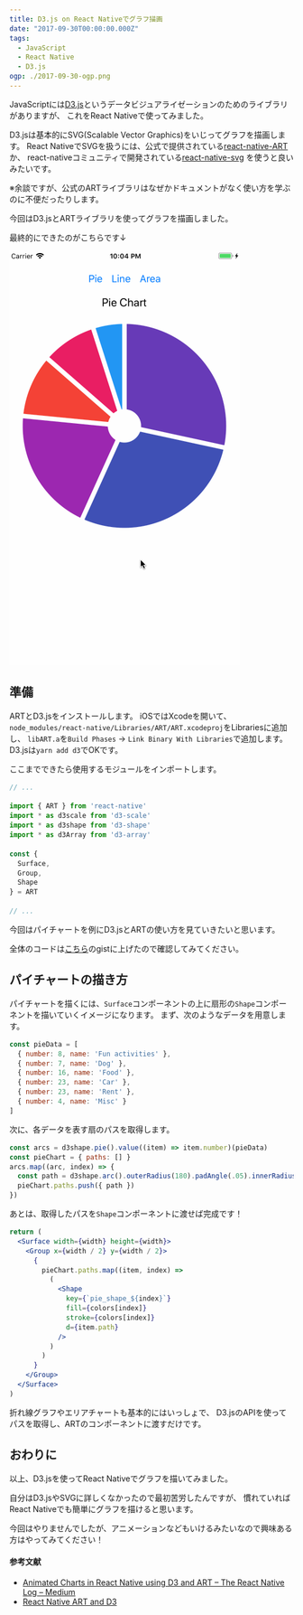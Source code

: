 ```yaml
---
title: D3.js on React Nativeでグラフ描画
date: "2017-09-30T00:00:00.000Z"
tags:
  - JavaScript
  - React Native
  - D3.js
ogp: ./2017-09-30-ogp.png
---
```


JavaScriptには[D3.js](https://d3js.org/)というデータビジュアライゼーションのためのライブラリがありますが、
これをReact Nativeで使ってみました。

D3.jsは基本的にSVG(Scalable Vector Graphics)をいじってグラフを描画します。
React NativeでSVGを扱うには、公式で提供されている[react-native-ART](https://github.com/facebook/react-native/tree/master/Libraries/ART)か、
react-nativeコミュニティで開発されている[react-native-svg](https://github.com/react-native-community/react-native-svg)
を使うと良いみたいです。

※余談ですが、公式のARTライブラリはなぜかドキュメントがなく使い方を学ぶのに不便だったりします。

今回はD3.jsとARTライブラリを使ってグラフを描画しました。

最終的にできたのがこちらです↓

![screenshot](./2017-09-30-screenshot.gif)

## **準備**

ARTとD3.jsをインストールします。
iOSではXcodeを開いて、`node_modules/react-native/Libraries/ART/ART.xcodeproj`をLibrariesに追加し、
`libART.a`を`Build Phases` -> `Link Binary With Libraries`で追加します。
D3.jsは`yarn add d3`でOKです。

ここまでできたら使用するモジュールをインポートします。

```js
// ...

import { ART } from 'react-native'
import * as d3scale from 'd3-scale'
import * as d3shape from 'd3-shape'
import * as d3Array from 'd3-array'

const {
  Surface,
  Group,
  Shape
} = ART

// ...
```

今回はパイチャートを例にD3.jsとARTの使い方を見ていきたいと思います。

全体のコードは[こちら](https://gist.github.com/saitoxu/674fa7d75d729e37319715b5bcc00ff8)のgistに上げたので確認してみてください。

## **パイチャートの描き方**

パイチャートを描くには、`Surface`コンポーネントの上に扇形の`Shape`コンポーネントを描いていくイメージになります。
まず、次のようなデータを用意します。

```js
const pieData = [
  { number: 8, name: 'Fun activities' },
  { number: 7, name: 'Dog' },
  { number: 16, name: 'Food' },
  { number: 23, name: 'Car' },
  { number: 23, name: 'Rent' },
  { number: 4, name: 'Misc' }
]
```

次に、各データを表す扇のパスを取得します。

```js
const arcs = d3shape.pie().value((item) => item.number)(pieData)
const pieChart = { paths: [] }
arcs.map((arc, index) => {
  const path = d3shape.arc().outerRadius(180).padAngle(.05).innerRadius(30)(arc)
  pieChart.paths.push({ path })
})
```

あとは、取得したパスを`Shape`コンポーネントに渡せば完成です！

```jsx
return (
  <Surface width={width} height={width}>
    <Group x={width / 2} y={width / 2}>
      {
        pieChart.paths.map((item, index) =>
          (
            <Shape
              key={`pie_shape_${index}`}
              fill={colors[index]}
              stroke={colors[index]}
              d={item.path}
            />
          )
        )
      }
    </Group>
  </Surface>
)
```

折れ線グラフやエリアチャートも基本的にはいっしょで、
D3.jsのAPIを使ってパスを取得し、ARTのコンポーネントに渡すだけです。

## **おわりに**

以上、D3.jsを使ってReact Nativeでグラフを描いてみました。

自分はD3.jsやSVGに詳しくなかったので最初苦労したんですが、
慣れていればReact Nativeでも簡単にグラフを描けると思います。

今回はやりませんでしたが、アニメーションなどもいけるみたいなので興味ある方はやってみてください！

#### **参考文献**

* [Animated Charts in React Native using D3 and ART – The React Native Log – Medium](https://medium.com/the-react-native-log/animated-charts-in-react-native-using-d3-and-art-21cd9ccf6c58)
* [React Native ART and D3](http://hswolff.com/blog/react-native-art-and-d3/)
